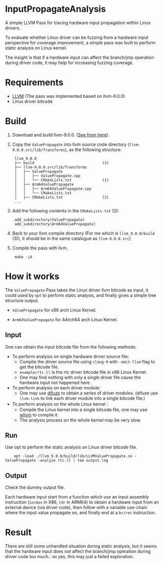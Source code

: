 # InputPropagateAnalysis
A simple LLVM Pass for tracing hardware input propagation within Linux drivers.

To evaluate whether Linux driver can be fuzzing from a hardware input perspective for coverage improvement, a simple pass was built to perform static analysis on Linux kernel.

The insight is that if a hardware input can affect the branch/jmp operation during driver code, it may help for increasing fuzzing coverage.

# Requirements

- [LLVM](http://llvm.org/docs/GettingStarted.html#overview) (The pass was implemented based on llvm-9.0.0)
- Linux driver bitcode

# Build
1. Download and build llvm-9.0.0. ([See from here](https://llvm.org/docs/GettingStarted.html#getting-the-source-code-and-building-llvm)).
2. Copy the `ValuePropagate` into llvm source code directory (`llvm-9.0.0.src/lib/Transforms`), as the following structure:

        llvm_9.0.0
        ├── build                               (3)
        ├── llvm-9.0.0.src/lib/Transforms
        │   ├── ValuePropagate
        │   │   ├── ValuePropagate.cpp
        │   │   └── CMakeLists.txt              (1)
        │   ├── Arm64ValuePropagate
        │   │   ├── Arm64ValuePropagate.cpp
        │   │   └── CMakeLists.txt
        │   ├── CMakeLists.txt                  (2)
        ...

3. Add the following contents in the `CMakeLists.txt` (2):

        add_subdirectory(ValuePropagate)
        add_subdirectory(Arm64ValuePropagate)

4. Back to your llvm compile directory (For me which is `llvm_9.0.0/build` (3)), it should be in the same catalogue as `llvm-9.0.0.src`)

5. Compile the pass with llvm.

        make -j4


# How it works
The `ValuePropagate` Pass takes the Linux driver llvm bitcode as input, it could used by `opt` to perform static analysis, and finally gives a simple tree structure output.

- `ValuePropagate` for x86 arch Linux Kernel.

- `Arm64ValuePropagate` for AArch64 arch Linux Kernel.

## Input
One can obtain the input bitcode file from the following methods:

- To perform analysis on single hardware driver source file:
    - Complie the driver source file using `clang-9` with `-emit-llvm` flag to get the bitcode file.
    - `example/rtc.ll` is the rtc driver bitcode file in x86 Linux Kernel.
    - One may find nothing with only a single driver file cause the hardware input not happened here.
- To perform analysis on each driver module:
    - One may use [difuze](https://github.com/ucsb-seclab/difuze) to obtain a series of driver modules. (difuze use `llvm-link` to link each driver module into a single bitcode file.)
- To perform analysis on the whole Linux kernel：
    - Compile the Linux kernel into a single bitcode file, one may use [wllvm](https://github.com/SRI-CSL/whole-program-llvm) to compile it.
    - The analysis process on the whole kernel may be very slow.

## Run

Use opt to perform the static analysis on Linux driver bitcode file.

        opt -load ./llvm_9.0.0/build/lib/LLVMValuePropagate.so -ValuePropagate -analyze rtc.ll | tee output.log

## Output

Check the dummy output file.

Each hardware input start from a function which use an input assembly instruction (`in/mov` in X86, `ldr` in ARM64) to obtain a hardware input from an external device (via driver code), then follow with a variable use-chain where the input value propagate on, and finally end at a `br/ret` instruction.

# Result
There are still some unhandled situation during static analysis, but it seems that the hardware input does not affect the branch/jmp operation during driver code too much.. so yes, this may just a failed exploration.
<!-- , but at least it make me know a little about llvm :). -->